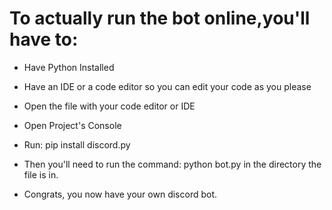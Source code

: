 # To actually run the bot online,you'll have to:

- Have Python Installed 

- Have an IDE or a code editor so you can edit your code as you please

- Open the file with your code editor or IDE

- Open Project's Console

- Run: pip install discord.py

- Then you'll need to run the command: python bot.py in the directory the file is in.

- Congrats, you now have your own discord bot.